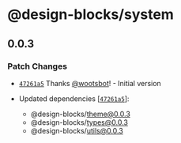 # @design-blocks/system

## 0.0.3

### Patch Changes

- [`47261a5`](https://github.com/wootsbot/design-blocks/commit/47261a57d11a6662032749e007da3e8b9fba78d0) Thanks
  [@wootsbot](https://github.com/wootsbot)! - Initial version

- Updated dependencies
  [[`47261a5`](https://github.com/wootsbot/design-blocks/commit/47261a57d11a6662032749e007da3e8b9fba78d0)]:
  - @design-blocks/theme@0.0.3
  - @design-blocks/types@0.0.3
  - @design-blocks/utils@0.0.3
